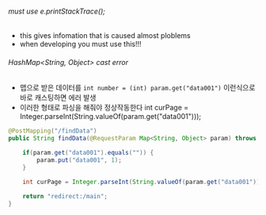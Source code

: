 ###### must use e.printStackTrace();
- this gives infomation that is caused almost ploblems
- when developing you must use this!!!

###### HashMap<String, Object> cast error  
- 맵으로 받은 데이터를 `int number = (int) param.get("data001")` 이런식으로 바로 캐스팅하면 에러 발생
- 이러한 형태로 파싱을 해줘야 정상작동한다 int curPage =  Integer.parseInt(String.valueOf(param.get("data001")));
  
```java
@PostMapping("/findData")
public String findData(@RequestParam Map<String, Object> param) throws Exception{

    if(param.get("data001").equals("")) {
        param.put("data001", 1);
    }

    int curPage = Integer.parseInt(String.valueOf(param.get("data001")));

    return "redirect:/main";
}
```

